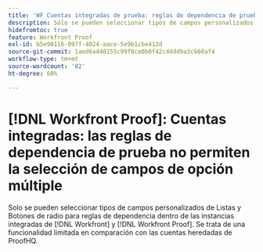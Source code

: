 ```yaml
---
title: 'WF Cuentas integradas de prueba: reglas de dependencia de prueba que no permiten la selección de campos de opción múltiple'
description: Sólo se pueden seleccionar tipos de campos personalizados de Listas y Botones de radio para reglas de dependencia dentro de [!DNL Workfront] y [!DNL Workfront Proof] instancias integradas. Se trata de una funcionalidad limitada en comparación con las cuentas heredadas de ProofHQ.
hidefromtoc: true
feature: Workfront Proof
exl-id: b5e90116-097f-4024-aace-5e9b1cbe412d
source-git-commit: 1aed6a440155c99f8ce0b0f42c44dd9a3c660af4
workflow-type: tm+mt
source-wordcount: '82'
ht-degree: 60%

---
```


# [!DNL Workfront Proof]: Cuentas integradas: las reglas de dependencia de prueba no permiten la selección de campos de opción múltiple

<!--valid issue; Won't fix-->

Solo se pueden seleccionar tipos de campos personalizados de Listas y Botones de radio para reglas de dependencia dentro de las instancias integradas de [!DNL Workfront] y [!DNL Workfront Proof]. Se trata de una funcionalidad limitada en comparación con las cuentas heredadas de ProofHQ.
